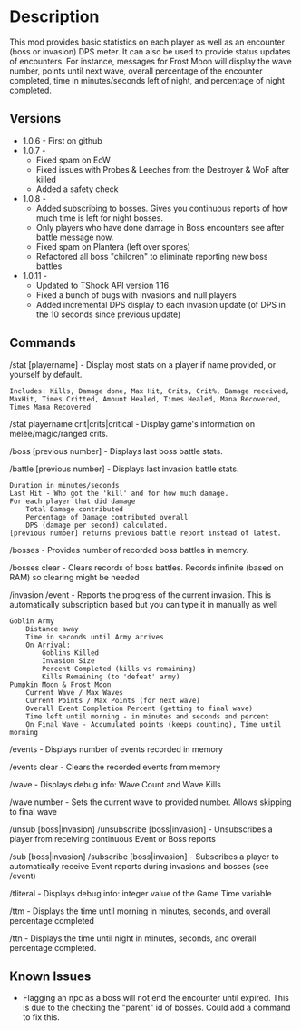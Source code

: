 Description
===========
This mod provides basic statistics on each player as well as an encounter (boss or invasion) DPS meter. It can also be used to provide status updates of encounters. For instance, messages for Frost Moon will display the wave number, points until next wave, overall percentage of the encounter completed, time in minutes/seconds left of night, and percentage of night completed.

Versions
--------
* 1.0.6 - First on github
* 1.0.7 -
	+ Fixed spam on EoW
	+ Fixed issues with Probes & Leeches from the Destroyer & WoF after killed
	+ Added a safety check
* 1.0.8 -
	+ Added subscribing to bosses. Gives you continuous reports of how much time is left for night bosses.
	+ Only players who have done damage in Boss encounters see after battle message now.
	+ Fixed spam on Plantera (left over spores)
	+ Refactored all boss "children" to eliminate reporting new boss battles
* 1.0.11 -
    + Updated to TShock API version 1.16
    + Fixed a bunch of bugs with invasions and null players
    + Added incremental DPS display to each invasion update (of DPS in the 10 seconds since previous update)

Commands
--------
/stat [playername] - Display most stats on a player if name provided, or yourself by default.

    Includes: Kills, Damage done, Max Hit, Crits, Crit%, Damage received, MaxHit, Times Critted, Amount Healed, Times Healed, Mana Recovered, Times Mana Recovered

/stat playername crit|crits|critical - Display game's information on melee/magic/ranged crits.


/boss [previous number] - Displays last boss battle stats.

/battle [previous number] - Displays last invasion battle stats.

    Duration in minutes/seconds
    Last Hit - Who got the 'kill' and for how much damage.
    For each player that did damage
        Total Damage contributed
        Percentage of Damage contributed overall
        DPS (damage per second) calculated.
    [previous number] returns previous battle report instead of latest.


/bosses - Provides number of recorded boss battles in memory.

/bosses clear - Clears records of boss battles. Records infinite (based on RAM) so clearing might be needed


/invasion
/event - Reports the progress of the current invasion. This is automatically subscription based but you can type it in manually as well

    Goblin Army
        Distance away
        Time in seconds until Army arrives
        On Arrival:
            Goblins Killed
            Invasion Size
            Percent Completed (kills vs remaining)
            Kills Remaining (to 'defeat' army)
    Pumpkin Moon & Frost Moon
        Current Wave / Max Waves
        Current Points / Max Points (for next wave)
        Overall Event Completion Percent (getting to final wave)
        Time left until morning - in minutes and seconds and percent
        On Final Wave - Accumulated points (keeps counting), Time until morning

/events - Displays number of events recorded in memory

/events clear - Clears the recorded events from memory


/wave - Displays debug info: Wave Count and Wave Kills

/wave number - Sets the current wave to provided number. Allows skipping to final wave


/unsub [boss|invasion]
/unsubscribe [boss|invasion] - Unsubscribes a player from receiving continuous Event or Boss reports


/sub [boss|invasion]
/subscribe [boss|invasion] - Subscribes a player to automatically receive Event reports during invasions and bosses (see /event)


/tliteral - Displays debug info: integer value of the Game Time variable

/ttm - Displays the time until morning in minutes, seconds, and overall percentage completed

/ttn - Displays the time until night in minutes, seconds, and overall percentage completed.

Known Issues
------------
- Flagging an npc as a boss will not end the encounter until expired. This is due to the checking the "parent" id of bosses. Could add a command to fix this.

